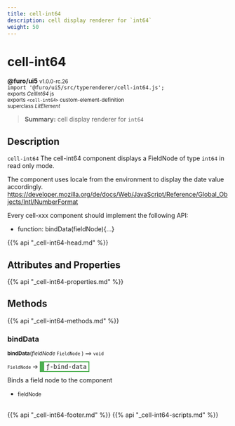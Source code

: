 ```yaml
---
title: cell-int64
description: cell display renderer for `int64`
weight: 50
---
```


# cell-int64
**@furo/ui5** <small>v1.0.0-rc.26</small>
<br>`import '@furo/ui5/src/typerenderer/cell-int64.js';`<small>
<br>exports *CellInt64* js
<br>exports `<cell-int64>` custom-element-definition
<br>superclass *LitElement*</small>

> **Summary:** cell display renderer for `int64`

## Description

`cell-int64`
The cell-int64 component displays a FieldNode of type `int64` in read only mode.

The component uses locale from the environment to display the date value accordingly.
https://developer.mozilla.org/de/docs/Web/JavaScript/Reference/Global_Objects/Intl/NumberFormat

Every cell-xxx component should implement the following API:
- function: bindData(fieldNode){...}

{{% api "_cell-int64-head.md" %}}

## Attributes and Properties
{{% api "_cell-int64-properties.md" %}}






## Methods
{{% api "_cell-int64-methods.md" %}}


### **bindData**
<small>**bindData**(*fieldNode* `FieldNode` ) ⟹ `void`</small>

<small>`FieldNode` </small> →
<span  style="border-width:2px 2px 2px 10px; border-style: solid;border-color:  rgb(76, 175, 80);font-family:monospace; padding:2px 4px;">ƒ-bind-data</span>

Binds a field node to the component

- <small>fieldNode </small>
<br><br>






{{% api "_cell-int64-footer.md" %}}
{{% api "_cell-int64-scripts.md" %}}
